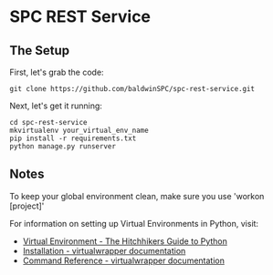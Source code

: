 SPC REST Service
================

The Setup
---------

First, let's grab the code:

`````
git clone https://github.com/baldwinSPC/spc-rest-service.git
`````

Next, let's get it running:

`````
cd spc-rest-service
mkvirtualenv your_virtual_env_name
pip install -r requirements.txt
python manage.py runserver
`````

Notes
---------
To keep your global environment clean, make sure you use 'workon [project]' 

For information on setting up Virtual Environments in Python, visit:

- [Virtual Environment - The Hitchhikers Guide to Python](http://docs.python-guide.org/en/latest/dev/virtualenvs/)
- [Installation - virtualwrapper documentation](http://virtualenvwrapper.readthedocs.org/en/latest/install.html)
- [Command Reference - virtualwrapper documentation](http://virtualenvwrapper.readthedocs.org/en/latest/command_ref.html)